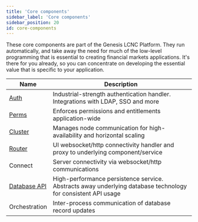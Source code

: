 ```yaml
---
title: 'Core components'
sidebar_label: 'Core components'
sidebar_position: 20
id: core-components
---
```


These core components are part of the Genesis LCNC Platform. They run automatically, and take away the need for much of the low-level programming that is essential to creating financial markets applications. It's there for you already, so you can concentrate on developing the essential value that is specific to your application.

| Name                                                                                                  | Description                                                                                                  |
|-------------------------------------------------------------------------------------------------------|--------------------------------------------------------------------------------------------------------------|
| [Auth](/platform-reference/authentication-and-authorisation/authentic-over/)                          | Industrial-strength authentication handler. Integrations with LDAP, SSO and more                             |
| [Perms](/platform-reference/authentication-and-authorisation/authorisation-over/#generic-permissions) | Enforces permissions and entitlements application-wide                                                       |
| [Cluster](/platform-reference/infrastructure/clusters/)                                               | Manages node communication for high-availability and horizontal scaling                                      |
| [Router](/platform-reference/essential-information/genesis-router/)                                   | UI websocket/http connectivity handler and proxy to underlying component/service                             | 
| Connect                                                                                               | Server connectivity via websocket/http communications                                                        |
| [Database API](/platform-reference/database/overview/)                                             | High-performance persistence service. Abstracts away underlying database technology for consistent API usage | 
| Orchestration                                                                                         | Inter-process communication of database record updates                                                       | 


